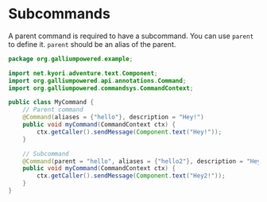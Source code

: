 # Subcommands
A parent command is required to have a subcommand. You can use `parent` to define it. `parent` should be an alias of the parent.
```java
package org.galliumpowered.example;

import net.kyori.adventure.text.Component;
import org.galliumpowered.api.annotations.Command;
import org.galliumpowered.commandsys.CommandContext;

public class MyCommand {
    // Parent command
    @Command(aliases = {"hello"}, description = "Hey!")
    public void myCommand(CommandContext ctx) {
        ctx.getCaller().sendMessage(Component.text("Hey!"));
    }

    // Subcommand
    @Command(parent = "hello", aliases = {"hello2"}, description = "Hey!")
    public void myCommand(CommandContext ctx) {
        ctx.getCaller().sendMessage(Component.text("Hey2!"));
    }
}
```
